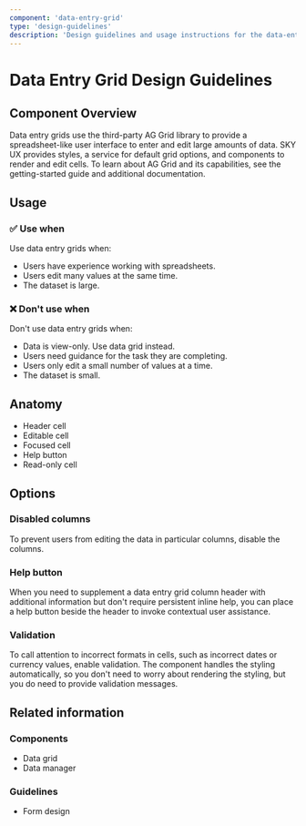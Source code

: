 ```yaml
---
component: 'data-entry-grid'
type: 'design-guidelines'
description: 'Design guidelines and usage instructions for the data-entry-grid component extracted from SKY UX documentation.'
---
```


# Data Entry Grid Design Guidelines

## Component Overview
Data entry grids use the third-party AG Grid library to provide a spreadsheet-like user interface to enter and edit large amounts of data. SKY UX provides styles, a service for default grid options, and components to render and edit cells. To learn about AG Grid and its capabilities, see the getting-started guide and additional documentation.

## Usage

### ✅ Use when

Use data entry grids when:

- Users have experience working with spreadsheets.
- Users edit many values at the same time.
- The dataset is large.

### ❌ Don't use when

Don't use data entry grids when:

- Data is view-only. Use data grid instead.
- Users need guidance for the task they are completing.
- Users only edit a small number of values at a time.
- The dataset is small.

## Anatomy

- Header cell
- Editable cell
- Focused cell
- Help button
- Read-only cell

## Options

### Disabled columns

To prevent users from editing the data in particular columns, disable the columns.

### Help button

When you need to supplement a data entry grid column header with additional information but don't require persistent inline help, you can place a help button beside the header to invoke contextual user assistance.

### Validation

To call attention to incorrect formats in cells, such as incorrect dates or currency values, enable validation. The component handles the styling automatically, so you don't need to worry about rendering the styling, but you do need to provide validation messages.

## Related information

### Components

- Data grid
- Data manager

### Guidelines

- Form design